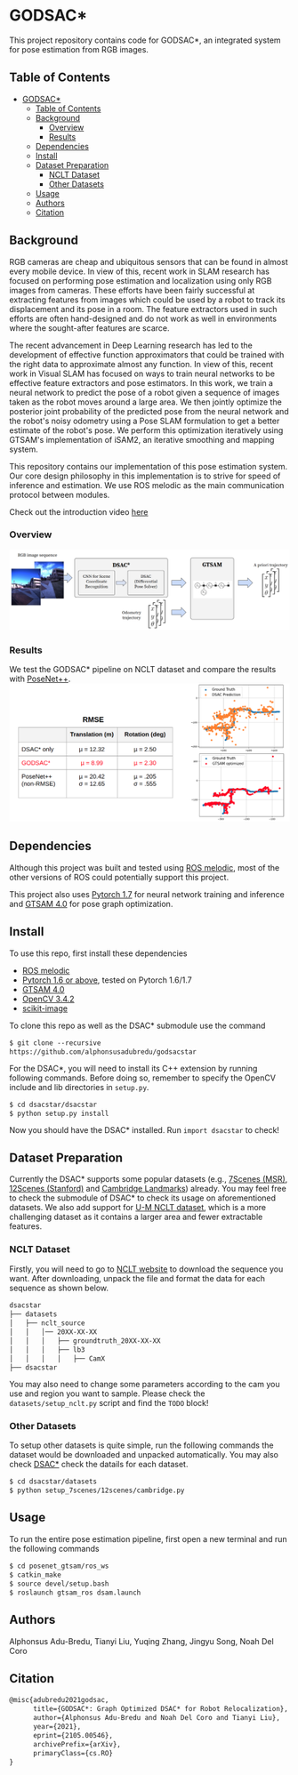 # GODSAC*
This project repository contains code for GODSAC\*, an integrated system for 
pose estimation from RGB images.


## Table of Contents
- [GODSAC*](#godsac)
  - [Table of Contents](#table-of-contents)
  - [Background](#background)
    - [Overview](#overview)
    - [Results](#results)
  - [Dependencies](#dependencies)
  - [Install](#install)
  - [Dataset Preparation](#dataset-preparation)
    - [NCLT Dataset](#nclt-dataset)
    - [Other Datasets](#other-datasets)
  - [Usage](#usage)
  - [Authors](#authors)
  - [Citation](#citation)

## Background
RGB cameras are cheap and ubiquitous sensors that can be found in almost every mobile device. In view of this, recent work in SLAM research has focused on performing pose estimation and localization using only RGB images from cameras. These efforts have been fairly successful at extracting features from images which could be used by a robot to track its displacement and its pose in a room. The feature extractors used in such efforts are often hand-designed and do not work
as well in environments where the sought-after features are scarce. 

The recent advancement in Deep Learning research has led to the development of effective function approximators that could be trained with the right data to approximate almost any function. In view of this, recent work in Visual SLAM has focused on ways to train neural networks to be effective feature extractors and pose estimators. In this work, we train a neural network to predict the pose of a robot given a sequence of images taken as the robot moves around a large area. We then jointly optimize the posterior joint probability of the predicted pose from the neural network and the robot's noisy odometry using a Pose SLAM formulation to get a better estimate of the robot's pose. We perform this optimization iteratively using GTSAM's implementation of iSAM2, an iterative smoothing and mapping system.

This repository contains our implementation of this pose estimation system. Our core design philosophy in this implementation is to strive for speed of inference and estimation. We use ROS melodic as the main communication protocol between modules. 

Check out the introduction video [here](https://youtu.be/3n6or2iM_vA)  

### Overview
![](Overview.png)

### Results
We test the GODSAC* pipeline on NCLT dataset and compare the results with [PoseNet++](https://github.com/PoseNet-Mobile-Robot/Mobile-Robotics).
![](Results.png)

## Dependencies
Although this project was built and tested using [ROS melodic](http://wiki.ros.org/melodic/Installation/Ubuntu), most of the other versions of ROS could potentially support this project.

This project also uses [Pytorch 1.7](https://pytorch.org/) for neural network training and inference and [GTSAM 4.0](https://github.com/borglab/gtsam) for pose graph optimization.

## Install
To use this repo, first install these dependencies
- [ROS melodic](http://wiki.ros.org/melodic/Installation/Ubuntu)
- [Pytorch 1.6 or above](https://pytorch.org/), tested on Pytorch 1.6/1.7
- [GTSAM 4.0](https://github.com/borglab/gtsam)
- [OpenCV 3.4.2](https://opencv.org/)
- [scikit-image](https://scikit-image.org/)

To clone this repo as well as the DSAC* submodule use the command 

```
$ git clone --recursive https://github.com/alphonsusadubredu/godsacstar
```

For the DSAC*, you will need to install its C++ extension by running following commands. Before doing so, remember to specify the OpenCV include and lib directories in `setup.py`.
```
$ cd dsacstar/dsacstar
$ python setup.py install
```
Now you should have the DSAC* installed. Run `import dsacstar` to check!

## Dataset Preparation
Currently the DSAC* supports some popular datasets (e.g., [7Scenes (MSR)](https://www.microsoft.com/en-us/research/project/rgb-d-dataset-7-scenes/), [12Scenes (Stanford)](http://graphics.stanford.edu/projects/reloc/) and [Cambridge Landmarks](http://mi.eng.cam.ac.uk/projects/relocalisation/#dataset)) already. You may feel free to check the submodule of DSAC* to check its usage on aforementioned datasets.
We also add support for [U-M NCLT dataset](http://robots.engin.umich.edu/nclt/), which is a more challenging dataset as it contains a larger area and fewer extractable features.

### NCLT Dataset
Firstly, you will need to go to [NCLT website](http://robots.engin.umich.edu/nclt/) to download the sequence you want. After downloading,  unpack the file and format the data for each sequence as shown below.
```
dsacstar
├── datasets
│   ├── nclt_source
│   │   │── 20XX-XX-XX
│   │   │   ├── groundtruth_20XX-XX-XX
│   │   │   ├── lb3
│   │   │   │   ├── CamX
├── dsacstar
```
You may also need to change some parameters according to the cam you use and region you want to sample. Please check the `datasets/setup_nclt.py` script and find the `TODO` block!

### Other Datasets
To setup other datasets is quite simple, run the following commands the dataset would be downloaded and unpacked automatically. You may also check [DSAC*](https://github.com/vislearn/dsacstar) check the datails for each dataset.
```
$ cd dsacstar/datasets
$ python setup_7scenes/12scenes/cambridge.py
```


## Usage
To run the entire pose estimation pipeline, first open a new terminal and run the following commands
```
$ cd posenet_gtsam/ros_ws
$ catkin_make
$ source devel/setup.bash
$ roslaunch gtsam_ros dsam.launch
```
<!-- These series of commands starts up the gtsam solver service in the background.

Next, open a new terminal and run the following commands to perform pose estimation
```
$ cd src/gtsam_ros/scripts
$ python overall_workflow.py
``` -->

## Authors
Alphonsus Adu-Bredu, Tianyi Liu, Yuqing Zhang, Jingyu Song, Noah Del Coro

## Citation
```
@misc{adubredu2021godsac,
      title={GODSAC*: Graph Optimized DSAC* for Robot Relocalization}, 
      author={Alphonsus Adu-Bredu and Noah Del Coro and Tianyi Liu},
      year={2021},
      eprint={2105.00546},
      archivePrefix={arXiv},
      primaryClass={cs.RO}
}
```

